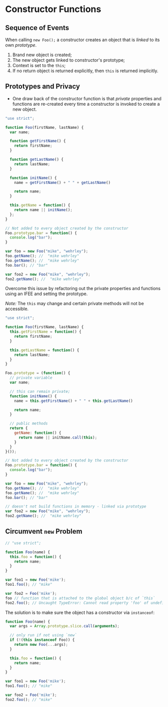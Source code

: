 # Constructor Functions

## Sequence of Events

When calling `new Foo();` a constructor creates an object that is *linked* to its own *prototype*.

1. Brand new object is created;
1. The new object gets linked to constructor's prototype;
1. Context is set to the `this`;
1. If no return object is returned explicitly, then `this` is returned implicitly.

## Prototypes and Privacy

* One draw back of the constructor function is that _private_ properties and functions are re-created every time a constructor is invoked to create a new object.

```JavaScript
"use strict";

function Foo(firstName, lastName) {
  var name;

  function getFirstName() {
    return firstName;
  }

  function getLastName() {
    return lastName;
  }

  function initName() {
    name = getFirstName() + " " + getLastName()

    return name;
  }

  this.getName = function() {
    return name || initName();
  };
}

// Not added to every object created by the constructor
Foo.prototype.bar = function() {
  console.log("bar");
}

var foo = new Foo("mike", "wehrley");
foo.getName(); //  "mike wehrley"
foo.getName(); //  "mike wehrley"
foo.bar(); // "bar"

var foo2 = new Foo("mike", "wehrley");
foo2.getName(); //  "mike wehrley"
```

Overcome this issue by refactoring out the private properties and functions using an IFEE and setting the prototype.

*Note:* The `this` may change and certain private methods will not be accessible.

```JavaScript
"use strict";

function Foo(firstName, lastName) {
  this.getFirstName = function() {
    return firstName;
  }

  this.getLastName = function() {
    return lastName;
  }
}

Foo.prototype = (function() {
  // private variable
  var name;

  // this can remain private;
  function initName() {
    name = this.getFirstName() + " " + this.getLastName()

    return name;
  }

  // public methods
  return {
    getName: function() {
      return name || initName.call(this);
    }
  }
}());

// Not added to every object created by the constructor
Foo.prototype.bar = function() {
  console.log("bar");
}

var foo = new Foo("mike", "wehrley");
foo.getName(); //  "mike wehrley"
foo.getName(); //  "mike wehrley"
foo.bar(); // "bar"

// doesn't not build functions in memory - linked via prototype
var foo2 = new Foo("mike", "wehrley");
foo2.getName(); //  "mike wehrley"
```

## Circumvent `new` Problem

```JavaScript
// "use strict";

function Foo(name) {
  this.foo = function() {
    return name;
  }
}

var foo1 = new Foo('mike');
foo1.foo(); // "mike"

var foo2 = Foo('mike');
foo // function that is attached to the global object b/c of `this`
foo2.foo(); // Uncaught TypeError: Cannot read property 'foo' of undefined
```
The solution is to make sure the object has a constructor via `instanceof`:

```JavaScript
function Foo(name) {
  var args = Array.prototype.slice.call(arguments);

  // only run if not using `new`
  if (!(this instanceof Foo)) {
    return new Foo(...args);
  }

  this.foo = function() {
    return name;
  }
}

var foo1 = new Foo('mike');
foo1.foo(); // "mike"

var foo2 = Foo('mike');
foo2.foo(); // "mike"
```
